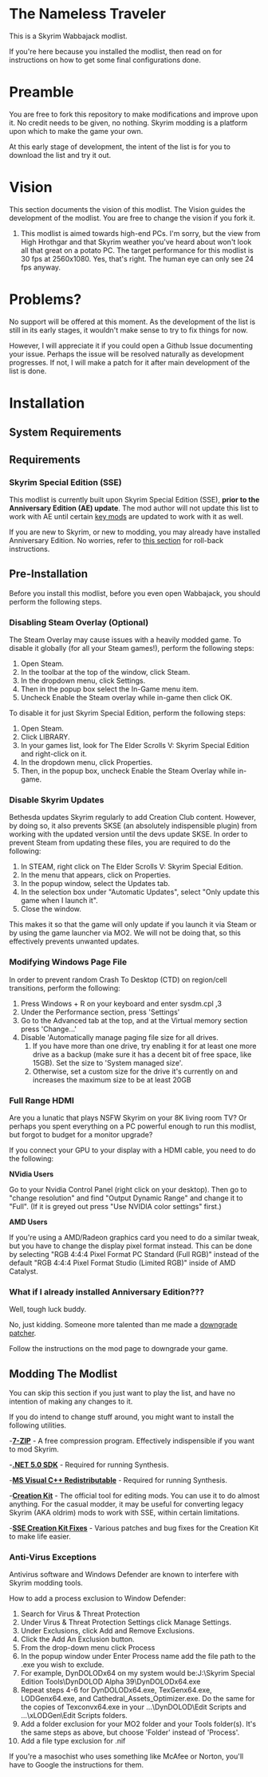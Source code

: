 # The Nameless Traveler
This is a Skyrim Wabbajack modlist.

If you're here because you installed the modlist, then read on for instructions on how to get some final configurations done.

# Preamble

You are free to fork this repository to make modifications and improve upon it.
No credit needs to be given, no nothing. Skyrim modding is a platform upon which to make the game your own.

At this early stage of development, the intent of the list is for you to download the list and try it out.

# Vision

This section documents the vision of this modlist. The Vision guides the development of the modlist.
You are free to change the vision if you fork it.

1. This modlist is aimed towards high-end PCs. I'm sorry, but the view from High Hrothgar and that Skyrim weather you've heard about won't look all that great on a potato PC. The target performance for this modlist is 30 fps at 2560x1080. Yes, that's right. The human eye can only see 24 fps anyway.

# Problems?

No support will be offered at this moment. As the development of the list is still in its early stages, it wouldn't make sense to try to fix things for now.

However, I will appreciate it if you could open a Github Issue documenting your issue. Perhaps the issue will be resolved naturally as development progresses. If not, I will make a patch for it after main development of the list is done.

# Installation

## System Requirements



## Requirements

### Skyrim Special Edition (SSE)

This modlist is currently built upon Skyrim Special Edition (SSE), **prior to the Anniversary Edition (AE) update**.
The mod author will not update this list to work with AE until certain [key mods](https://www.nexusmods.com/skyrimspecialedition/mods/32444) are updated to work with it as well.

If you are new to Skyrim, or new to modding, you may already have installed Anniversary Edition.
No worries, refer to [this section](#what-if-i-already-installed-anniversary-edition) for roll-back instructions.

## Pre-Installation

Before you install this modlist, before you even open Wabbajack, you should perform the following steps.

### Disabling Steam Overlay (Optional)

The Steam Overlay may cause issues with a heavily modded game. To disable it globally (for all your Steam games!), perform the following steps:
1. Open Steam.
2. In the toolbar at the top of the window, click Steam.
3. In the dropdown menu, click Settings.
4. Then in the popup box select the In-Game menu item.
5. Uncheck Enable the Steam overlay while in-game then click OK.

To disable it for just Skyrim Special Edition, perform the following steps:
1. Open Steam.
2. Click LIBRARY.
3. In your games list, look for The Elder Scrolls V: Skyrim Special Edition and right-click on it.
4. In the dropdown menu, click Properties.
5. Then, in the popup box, uncheck Enable the Steam Overlay while in-game.

### Disable Skyrim Updates ###

Bethesda updates Skyrim regularly to add Creation Club content. However, by doing so, it also prevents SKSE (an absolutely indispensible plugin) from working with the updated version until the devs update SKSE. In order to prevent Steam from updating these files, you are required to do the following:
1. In STEAM, right click on The Elder Scrolls V: Skyrim Special Edition.
2. In the menu that appears, click on Properties.
3. In the popup window, select the Updates tab.
4. In the selection box under "Automatic Updates", select "Only update this game when I launch it".
5. Close the window.

This makes it so that the game will only update if you launch it via Steam or by using the game launcher via MO2.
We will not be doing that, so this effectively prevents unwanted updates.

### Modifying Windows Page File ###

In order to prevent random Crash To Desktop (CTD) on region/cell transitions, perform the following:
1. Press Windows + R on your keyboard and enter sysdm.cpl ,3
2. Under the Performance section, press 'Settings'
3. Go to the Advanced tab at the top, and at the Virtual memory section press 'Change...'
4. Disable 'Automatically manage paging file size for all drives.
	1. If you have more than one drive, try enabling it for at least one more drive as a backup (make sure it has a decent bit of free space, like 15GB). Set the size to 'System managed size'.
	2. Otherwise, set a custom size for the drive it's currently on and increases the maximum size to be at least 20GB
	
### Full Range HDMI ###

Are you a lunatic that plays NSFW Skyrim on your 8K living room TV?
Or perhaps you spent everything on a PC powerful enough to run this modlist, but forgot to budget for a monitor upgrade?

If you connect your GPU to your display with a HDMI cable, you need to do the following:

**NVidia Users**

Go to your Nvidia Control Panel (right click on your desktop).
Then go to "change resolution" and find "Output Dynamic Range" and change it to "Full". (If it is greyed out press "Use NVIDIA color settings" first.)

**AMD Users**

If you're using a AMD/Radeon graphics card you need to do a similar tweak, but you have to change the display pixel format instead. This can be done by selecting "RGB 4:4:4 Pixel Format PC Standard (Full RGB)" instead of the default "RGB 4:4:4 Pixel Format Studio (Limited RGB)" inside of AMD Catalyst.

### What if I already installed Anniversary Edition??? ###

Well, tough luck buddy.

No, just kidding. Someone more talented than me made a [downgrade patcher](https://www.nexusmods.com/skyrimspecialedition/mods/57618).

Follow the instructions on the mod page to downgrade your game.

## Modding The Modlist

You can skip this section if you just want to play the list, and have no intention of making any changes to it.

If you do intend to change stuff around, you might want to install the following utilities.

-[**7-ZIP**](http://www.7-zip.org/download.html) - A free compression program. Effectively indispensible if you want to mod Skyrim.

-[**.NET 5.0 SDK**](https://dotnet.microsoft.com/download/dotnet/thank-you/sdk-5.0.403-windows-x64-installer) - Required for running Synthesis.

-[**MS Visual C++ Redistributable**](https://support.microsoft.com/en-gb/help/2977003/the-latest-supported-visual-c-downloads) - Required for running Synthesis.

-[**Creation Kit**](https://bethesda.net/en/game/bethesda-launcher) - The official tool for editing mods. You can use it to do almost anything. For the casual modder, it may be useful for converting legacy Skyrim (AKA oldrim) mods to work with SSE, within certain limitations.

-[**SSE Creation Kit Fixes**](https://www.nexusmods.com/skyrimspecialedition/mods/20061) - Various patches and bug fixes for the Creation Kit to make life easier.

### Anti-Virus Exceptions ###
Antivirus software and Windows Defender are known to interfere with Skyrim modding tools.

How to add a process exclusion to Window Defender:
1. Search for Virus & Threat Protection
2. Under Virus & Threat Protection Settings click Manage Settings.
3. Under Exclusions, click Add and Remove Exclusions.
4. Click the Add An Exclusion button.
5. From the drop-down menu click Process
6. In the popup window under Enter Process name add the file path to the .exe you wish to exclude.
7. For example, DynDOLODx64 on my system would be:J:\Skyrim Special Edition Tools\DynDOLOD Alpha 39\DynDOLODx64.exe
8. Repeat steps 4-6 for DynDOLODx64.exe, TexGenx64.exe, LODGenx64.exe, and Cathedral_Assets_Optimizer.exe. Do the same for the copies of Texconvx64.exe in your ...\DynDOLOD\Edit Scripts and ...\xLODGen\Edit Scripts folders.
9. Add a folder exclusion for your MO2 folder and your Tools folder(s). It's the same steps as above, but choose 'Folder' instead of 'Process'.
10. Add a file type exclusion for .nif

If you're a masochist who uses something like McAfee or Norton, you'll have to Google the instructions for them.

